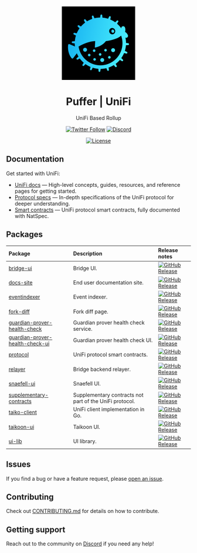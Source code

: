 <p align="center">
  <img src="./.github/unifi_logo_blue.png" width="200" alt="Logo for Puffer" />
</p>

<h1 align="center">
  Puffer | UniFi
</h1>

<p align="center">
  UniFi Based Rollup
</p>

<div align="center">

[![Twitter Follow](https://img.shields.io/twitter/follow/puffer_unifi?style=social)](https://twitter.com/puffer_unifi)
[![Discord](https://img.shields.io/discord/984015101017346058?color=%235865F2&label=Discord&logo=discord&logoColor=%23fff)](https://discord.gg/pufferfi)

[![License](https://img.shields.io/github/license/pufferfinance/unifi-mono)](https://github.com/pufferfinance/unifi-mono/blob/unifi/LICENSE.md)

</div>

## Documentation

Get started with UniFi:

- [UniFi docs](https://docs.puffer.fi/unifi-based-rollup/) — High-level concepts, guides, resources, and reference pages for getting started.
- [Protocol specs](./packages/protocol/docs/README.md) — In-depth specifications of the UniFi protocol for deeper understanding.
- [Smart contracts](./packages/protocol/contracts/) — UniFi protocol smart contracts, fully documented with NatSpec.

## Packages

[//]: # (> [!TIP])
[//]: # (> Make sure your node is using the latest version tags for unifi-client and unifi-geth.&#41;)

| Package                                                                       | Description                                             | Release notes                                                                                                                                                                                                                                |
|:------------------------------------------------------------------------------|:--------------------------------------------------------|:---------------------------------------------------------------------------------------------------------------------------------------------------------------------------------------------------------------------------------------------|
| [bridge-ui](./packages/bridge-ui)                                             | Bridge UI.                                              | [![GitHub Release](https://img.shields.io/github/v/release/taikoxyz/taiko-mono?filter=bridge-ui*&label=)](https://github.com/pufferfinance/unifi-mono/blob/main/packages/bridge-ui/CHANGELOG.md)                                             |
| [docs-site](./packages/docs-site)                                             | End user documentation site.                            | [![GitHub Release](https://img.shields.io/github/v/release/taikoxyz/taiko-mono?filter=docs-site*&label=)](https://github.com/pufferfinance/unifi-mono/blob/main/packages/docs-site/CHANGELOG.md)                                             |
| [eventindexer](./packages/eventindexer)                                       | Event indexer.                                          | [![GitHub Release](https://img.shields.io/github/v/release/taikoxyz/taiko-mono?filter=eventindexer*&label=)](https://github.com/pufferfinance/unifi-mono/blob/main/packages/eventindexer/CHANGELOG.md)                                       |
| [fork-diff](./packages/fork-diff)                                             | Fork diff page.                                         | [![GitHub Release](https://img.shields.io/github/v/release/taikoxyz/taiko-mono?filter=fork-diff*&label=)](https://github.com/pufferfinance/unifi-mono/blob/main/packages/fork-diff/CHANGELOG.md)                                             |
| [guardian-prover-health-check](./packages/guardian-prover-health-check)       | Guardian prover health check service.                   | [![GitHub Release](https://img.shields.io/github/v/release/taikoxyz/taiko-mono?filter=guardian-prover-health-check*&label=)](https://github.com/pufferfinance/unifi-mono/blob/main/packages/guardian-prover-health-check/CHANGELOG.md)       |
| [guardian-prover-health-check-ui](./packages/guardian-prover-health-check-ui) | Guardian prover health check UI.                        | [![GitHub Release](https://img.shields.io/github/v/release/taikoxyz/taiko-mono?filter=guardian-prover-health-check-ui*&label=)](https://github.com/pufferfinance/unifi-mono/blob/main/packages/guardian-prover-health-check-ui/CHANGELOG.md) |
| [protocol](./packages/protocol)                                               | UniFi protocol smart contracts.                         | [![GitHub Release](https://img.shields.io/github/v/release/taikoxyz/taiko-mono?filter=protocol*&label=)](https://github.com/pufferfinance/unifi-mono/blob/main/packages/protocol/CHANGELOG.md)                                               |
| [relayer](./packages/relayer)                                                 | Bridge backend relayer.                                 | [![GitHub Release](https://img.shields.io/github/v/release/taikoxyz/taiko-mono?filter=relayer*&label=)](https://github.com/pufferfinance/unifi-mono/blob/main/packages/relayer/CHANGELOG.md)                                                 |
| [snaefell-ui](./packages/snaefell-ui)                                         | Snaefell UI.                                            | [![GitHub Release](https://img.shields.io/github/v/release/taikoxyz/taiko-mono?filter=snaefell-ui*&label=)](https://github.com/pufferfinance/unifi-mono/blob/main/packages/snaefell-ui/CHANGELOG.md)                                         |
| [supplementary-contracts](./packages/supplementary-contracts)                 | Supplementary contracts not part of the UniFi protocol. | [![GitHub Release](https://img.shields.io/github/v/release/taikoxyz/taiko-mono?filter=supplementary-contracts*&label=)](https://github.com/pufferfinance/unifi-mono/blob/main/packages/supplementary-contracts/CHANGELOG.md)                 |
| [taiko-client](./packages/taiko-client)                                       | UniFi client implementation in Go.                      | [![GitHub Release](https://img.shields.io/github/v/release/taikoxyz/taiko-mono?filter=taiko-client*&label=)](https://github.com/pufferfinance/unifi-mono/blob/main/packages/taiko-client/CHANGELOG.md)                                       |
| [taikoon-ui](./packages/taikoon-ui)                                           | Taikoon UI.                                             | [![GitHub Release](https://img.shields.io/github/v/release/taikoxyz/taiko-mono?filter=taikoon-ui*&label=)](https://github.com/pufferfinance/unifi-mono/blob/main/packages/taikoon-ui/CHANGELOG.md)                                           |
| [ui-lib](./packages/ui-lib)                                                   | UI library.                                             | [![GitHub Release](https://img.shields.io/github/v/release/taikoxyz/taiko-mono?filter=ui-lib*&label=)](https://github.com/pufferfinance/unifi-mono/blob/main/packages/ui-lib/CHANGELOG.md)                                                   |

## Issues

If you find a bug or have a feature request, please [open an issue](https://github.com/pufferfinance/unifi-mono/issues/new/choose).

## Contributing

Check out [CONTRIBUTING.md](./CONTRIBUTING.md) for details on how to contribute.

## Getting support

Reach out to the community on [Discord](https://discord.gg/pufferfi) if you need any help!
